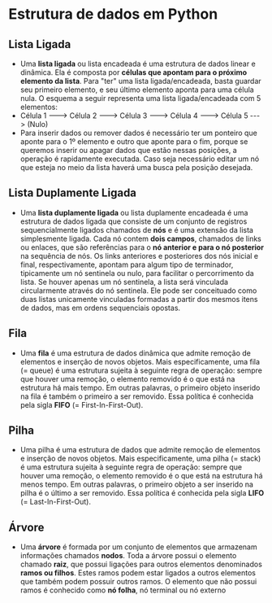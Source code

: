 # Estrutura de dados em Python
## Lista Ligada
* Uma **lista ligada** ou lista encadeada é uma estrutura de dados linear e dinâmica. Ela é composta por **células que apontam para o próximo elemento da lista**. Para "ter" uma lista ligada/encadeada, basta guardar seu primeiro elemento, e seu último elemento aponta para uma célula nula. O esquema a seguir representa uma lista ligada/encadeada com 5 elementos:
* Célula 1 ---> Célula 2 ---> Célula 3 ---> Célula 4 ---> Célula 5 ---> (Nulo)
* Para inserir dados ou remover dados é necessário ter um ponteiro que aponte para o 1º elemento e outro que aponte para o fim, porque se queremos inserir ou apagar dados que estão nessas posições, a operação é rapidamente executada. Caso seja necessário editar um nó que esteja no meio da lista haverá uma busca pela posição desejada.
## Lista Duplamente Ligada
* Uma **lista duplamente ligada** ou lista duplamente encadeada é uma estrutura de dados ligada que consiste de um conjunto de registros sequencialmente ligados chamados de **nós** e é uma extensão da lista simplesmente ligada. Cada nó contem **dois campos**, chamados de links ou enlaces, que são referências para o **nó anterior e para o nó posterior** na sequência de nós. Os links anteriores e posteriores dos nós inicial e final, respectivamente, apontam para algum tipo de terminador, tipicamente um nó sentinela ou nulo, para facilitar o percorrimento da lista. Se houver apenas um nó sentinela, a lista será vinculada circularmente através do nó sentinela. Ele pode ser conceituado como duas listas unicamente vinculadas formadas a partir dos mesmos itens de dados, mas em ordens sequenciais opostas.
## Fila
* Uma **fila** é uma estrutura de dados dinâmica que admite remoção de elementos e inserção de novos objetos.  Mais especificamente, uma  fila  (= queue)  é uma estrutura sujeita à seguinte regra de operação:  sempre que houver uma remoção, o elemento removido é o que está na estrutura há mais tempo. Em outras palavras, o primeiro objeto inserido na fila é também o primeiro a ser removido. Essa política é conhecida pela sigla **FIFO** (= First-In-First-Out).
## Pilha
* Uma pilha é uma estrutura de dados que admite remoção de elementos e inserção de novos objetos.  Mais especificamente, uma  pilha (= stack)  é uma estrutura sujeita à seguinte regra de operação:  sempre que houver uma remoção, o elemento removido é o que está na estrutura há menos tempo. Em outras palavras, o primeiro objeto a ser inserido na pilha é o último a ser removido. Essa política é conhecida pela sigla **LIFO** (= Last-In-First-Out).
## Árvore
* Uma **árvore** é formada por um conjunto de elementos que armazenam informações chamados **nodos**. Toda a árvore possui o elemento chamado **raiz**, que possui ligações para outros elementos denominados **ramos ou filhos**. Estes ramos podem estar ligados a outros elementos que também podem possuir outros ramos. O elemento que não possui ramos é conhecido como **nó folha**, nó terminal ou nó externo
